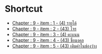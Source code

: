 # Shortcut

 - [Chapter : 9 - item : 1 - (4) รายได้][no1]
 - [Chapter : 9 - item : 2 - (43) โจร][no2]
 - [Chapter : 9 - item : 3 - (4) คะแนน][no3]
 - [Chapter : 9 - item : 4 - (43) ชื่อมงคล][no4]
 - [Chapter : 9 - item : 5 - (43) เติมคำในช่องว่าง][no5]


[no1]: ./01.md
[no2]: ./02.md
[no3]: ./03.md
[no4]: ./04.md
[no5]: ./05.md

